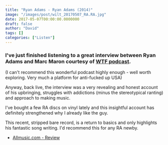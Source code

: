 ```yaml
---
title: "Ryan Adams - Ryan Adams (2014)"
image: "/images/post/wilt_20170507_RA.RA.jpg"
date: 2017-05-07T00:00:00.0000000
draft: false
author: "David"
tags: []
categories: ["Listen"]
---
```

### I've just finished listening to a great interview between Ryan Adams and Marc Maron courtesy of [WTF podcast](http://www.wtfpod.com/).  
(I can't recommend this wonderful podcast highly enough - well worth exploring. Very much a platform for anti-fucked up USA)

 Anyway, back live, the interview was a very revealing and honest account of his upbringing, struggles with addictions (minus the stereotypical ranting) and approach to making music.

 I've bought a few RA discs on vinyl lately and this insightful account has definitely strengthened why I already like the guy.

 This recent, stripped bare record, is a return to basics and only highlights his fantastic song writing. I'd recommend this for any RA newby.

-  [Allmusic.com - Review](http://www.allmusic.com/album/ryan-adams-mw0002698681)